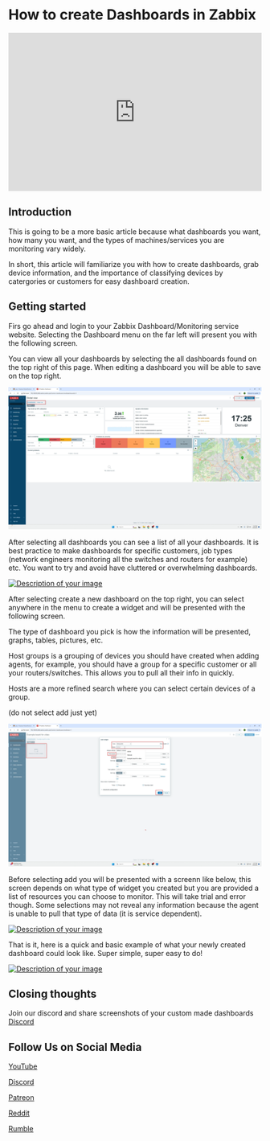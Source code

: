 # How to create Dashboards in Zabbix

<div style="display: flex; justify-content: center; align-items: center; height: 100%;">
    <iframe width="560" height="315" src="https://www.youtube.com/embed/y-0MNSrWXSo?si=BLRAnK7bNHz7aF_v" frameborder="0" allow="accelerometer; autoplay; clipboard-write; encrypted-media; gyroscope; picture-in-picture" allowfullscreen></iframe>
</div>

## Introduction
This is going to be a more basic article because what dashboards you want, how many you want, and the types of machines/services you are monitoring vary widely. 

In short, this article will familiarize you with how to create dashboards, grab device information, and the importance of classifying devices by catergories or customers for easy dashboard creation. 

## Getting started

Firs go ahead and login to your Zabbix Dashboard/Monitoring service website. Selecting the Dashboard menu on the far left will present you with the following screen.

You can view all your dashboards by selecting the all dashboards found on the top right of this page. When editing a dashboard you will be able to save on the top right. 

<a href="/images/EP12_zabbixdashboards/Still 2025-01-09 175014_1.3.1.png" class="image-expand">
    <img src="/images/EP12_zabbixdashboards/Still 2025-01-09 175014_1.3.1.png" alt="Description of your image">
</a>

After selecting all dashboards you can see a list of all your dashboards. It is best practice to make dashboards for specific customers, job types (network engineers monitoring all the switches and routers for example) etc. You want to try
and avoid have cluttered or overwhelming dashboards.

<a href="/images/EP12_zabbixdashboards/Still 2025-01-09 175014_1.3.2.png" class="image-expand">
    <img src="/images/EP12_zabbixdashboards/Still 2025-01-09 175014_1.3.2.png" alt="Description of your image">
</a>

After selecting create a new dashboard on the top right, you can select anywhere in the menu to create a widget and will be presented with the following screen. 

The type of dashboard you pick is how the information will be presented, graphs, tables, pictures, etc. 

Host groups is a grouping of devices you should have created when adding agents, for example, you should have a group for a specific customer or all your routers/switches. This allows you to pull all their info in quickly. 

Hosts are a more refined search where you can select certain devices of a group. 

(do not select add just yet)

<a href="/images/EP12_zabbixdashboards/Still 2025-01-09 175014_1.3.3.png" class="image-expand">
    <img src="/images/EP12_zabbixdashboards/Still 2025-01-09 175014_1.3.3.png" alt="Description of your image">
</a>

Before selecting add you will be presented with a screenn like below, this screen depends on what type of widget you created but you are provided a list of resources you can choose to monitor. This will take trial and error though. Some selections may
not reveal any information because the agent is unable to pull that type of data (it is service dependent). 

<a href="/images/EP12_zabbixdashboards/Still 2025-01-09 175014_1.3.4.png" class="image-expand">
    <img src="/images/EP12_zabbixdashboards/Still 2025-01-09 175014_1.3.4.png" alt="Description of your image">
</a>

That is it, here is a quick and basic example of what your newly created dashboard could look like. Super simple, super easy to do! 

<a href="/images/EP12_zabbixdashboards/Still 2025-01-09 175014_1.3.5.png" class="image-expand">
    <img src="/images/EP12_zabbixdashboards/Still 2025-01-09 175014_1.3.5.png" alt="Description of your image">
</a>

## Closing thoughts

Join our discord and share screenshots of your custom made dashboards [Discord](https://discord.gg/6MsHSJWZpH)

## Follow Us on Social Media

[YouTube](https://www.youtube.com/@learntohomelab)

[Discord](https://discord.gg/6MsHSJWZpH)

[Patreon](https://www.patreon.com/c/learntohomelab)

[Reddit](https://www.reddit.com/r/learntohomelab/)

[Rumble](https://rumble.com/c/c-7585051)